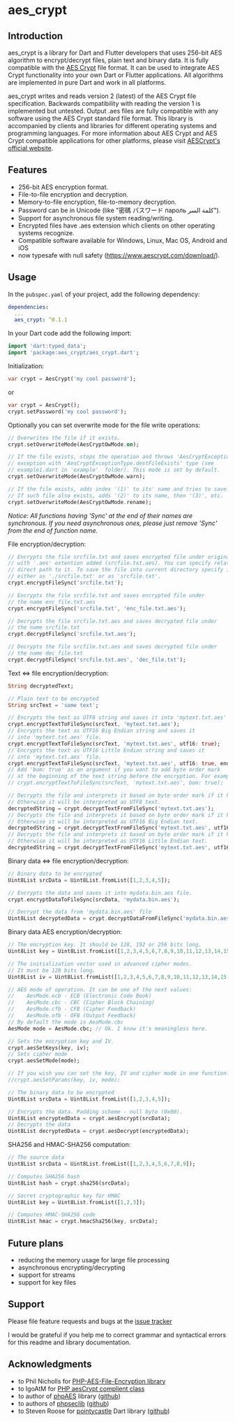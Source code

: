# aes_crypt 

## Introduction

aes_crypt is a library for Dart and Flutter developers that uses 256-bit AES algorithm 
to encrypt/decrypt files, plain text and binary data. It is fully compatible with the 
[AES Crypt](https://www.aescrypt.com/) file format.
It can be used to integrate AES Crypt functionality into your own Dart or Flutter applications.
All algorithms are implemented in pure Dart and work in all platforms.

aes_crypt writes and reads version 2 (latest) of the AES Crypt file specification. Backwards compatibility 
with reading the version 1 is implemented but untested. 
Output .aes files are fully compatible with any software using the AES Crypt standard file format. 
This library is accompanied by clients and libraries for different operating systems
and programming languages.
For more information about AES Crypt and AES Crypt compatible 
applications for other platforms, please visit [AESCrypt's official website](https://www.aescrypt.com).  
 
## Features

- 256-bit AES encryption format.
- File-to-file encryption and decryption.
- Memory-to-file encryption, file-to-memory decryption.
- Password can be in Unicode (like "密碼 パスワード пароль كلمة السر").
- Support for asynchronous file system reading/writing.
- Encrypted files have .aes extension which clients on other operating systems recognize.
- Compatible software available for Windows, Linux, Mac OS, Android and iOS 
- now typesafe with null safety
(https://www.aescrypt.com/download/).

## Usage

In the `pubspec.yaml` of your project, add the following dependency:
```yaml
dependencies:
  ...
  aes_crypt: ^0.1.1
```

In your Dart code add the following import:
```dart
import 'dart:typed_data';
import 'package:aes_crypt/aes_crypt.dart';
```

Initialization:
```dart
var crypt = AesCrypt('my cool password');
```
or
```dart
var crypt = AesCrypt();
crypt.setPassword('my cool password');
```

Optionally you can set overwrite mode for the file write operations:
```dart
// Overwrites the file if it exists.
crypt.setOverwriteMode(AesCryptOwMode.on);

// If the file exists, stops the operation and throws 'AesCryptException'
// exception with 'AesCryptExceptionType.destFileExists' type (see 
// example1.dart in 'example'  folder). This mode is set by default.
crypt.setOverwriteMode(AesCryptOwMode.warn);

// If the file exists, adds index '(1)' to its' name and tries to save. 
// If such file also exists, adds '(2)' to its name, then '(3)', etc. 
crypt.setOverwriteMode(AesCryptOwMode.rename);
```

*Notice: All functions having 'Sync' at the end of their names are synchronous.
If you need asynchronous ones, please just remove 'Sync' from the end of function name.*


File encryption/decryption:
```dart
// Encrypts the file srcfile.txt and saves encrypted file under original name 
// with '.aes' extention added (srcfile.txt.aes). You can specify relative or 
// direct path to it. To save the file into current directory specify it 
// either as './srcfile.txt' or as 'srcfile.txt'.
crypt.encryptFileSync('srcfile.txt');

// Encrypts the file srcfile.txt and saves encrypted file under 
// the name enc_file.txt.aes
crypt.encryptFileSync('srcfile.txt', 'enc_file.txt.aes');

// Decrypts the file srcfile.txt.aes and saves decrypted file under 
// the name srcfile.txt
crypt.decryptFileSync('srcfile.txt.aes');

// Decrypts the file srcfile.txt.aes and saves decrypted file under 
// the name dec_file.txt
crypt.decryptFileSync('srcfile.txt.aes', 'dec_file.txt');
```

Text <=> file encryption/decryption:
```dart
String decryptedText;

// Plain text to be encrypted
String srcText = 'some text';

// Encrypts the text as UTF8 string and saves it into 'mytext.txt.aes' file.
crypt.encryptTextToFileSync(srcText, 'mytext.txt.aes');
// Encrypts the text as UTF16 Big Endian string and saves it 
// into 'mytext.txt.aes' file.
crypt.encryptTextToFileSync(srcText, 'mytext.txt.aes', utf16: true);
// Encrypts the text as UTF16 Little Endian string and saves it 
// into 'mytext.txt.aes' file.
crypt.encryptTextToFileSync(srcText, 'mytext.txt.aes', utf16: true, endian: Endian.little);
// Add 'bom: true' as an argument if you want to add byte order mark 
// at the beginning of the text string before the encryption. For example:
// crypt.encryptTextToFileSync(srcText, 'mytext.txt.aes', bom: true);

// Decrypts the file and interprets it based on byte order mark if it has one.
// Otherwise it will be interpreted as UTF8 text.
decryptedString = crypt.decryptTextFromFileSync('mytext.txt.aes');
// Decrypts the file and interprets it based on byte order mark if it has one.
// Otherwise it will be interpreted as UTF16 Big Endian text.
decryptedString = crypt.decryptTextFromFileSync('mytext.txt.aes', utf16: true);
// Decrypts the file and interprets it based on byte order mark if it has one.
// Otherwise it will be interpreted as UTF16 Little Endian text.
decryptedString = crypt.decryptTextFromFileSync('mytext.txt.aes', utf16: true, endian: Endian.little);

```

Binary data <=> file encryption/decryption:
```dart
// Binary data to be encrypted
Uint8List srcData = Uint8List.fromList([1,2,3,4,5]);

// Encrypts the data and saves it into mydata.bin.aes file.
crypt.encryptDataToFileSync(srcData, 'mydata.bin.aes');

// Decrypt the data from 'mydata.bin.aes' file
Uint8List decryptedData = crypt.decryptDataFromFileSync('mydata.bin.aes');
```

Binary data AES encryption/decryption:
```dart
// The encryption key. It should be 128, 192 or 256 bits long.
Uint8List key = Uint8List.fromList([1,2,3,4,5,6,7,8,9,10,11,12,13,14,15,16]);

// The initialization vector used in advanced cipher modes. 
// It must be 128 bits long.
Uint8List iv = Uint8List.fromList([1,2,3,4,5,6,7,8,9,10,11,12,13,14,15,16]);

// AES mode of operation. It can be one of the next values:
//    AesMode.ecb - ECB (Electronic Code Book)
//    AesMode.cbc - CBC (Cipher Block Chaining)
//    AesMode.cfb - CFB (Cipher Feedback)
//    AesMode.ofb - OFB (Output Feedback)
// By default the mode is AesMode.cbc
AesMode mode = AesMode.cbc; // Ok. I know it's meaningless here.

// Sets the encryption key and IV.
crypt.aesSetKeys(key, iv);
// Sets cipher mode
crypt.aesSetMode(mode);

// If you wish you can set the key, IV and cipher mode in one function.
//crypt.aesSetParams(key, iv, mode);

// The binary data to be encrypted
Uint8List srcData = Uint8List.fromList([1,2,3,4,5]);

// Encrypts the data. Padding scheme - null byte (0x00).
Uint8List encryptedData = crypt.aesEncrypt(srcData);
// Decrypts the data
Uint8List decryptedData = crypt.aesDecrypt(encryptedData);
```

SHA256 and HMAC-SHA256 computation:
```dart
// The source data
Uint8List srcData = Uint8List.fromList([1,2,3,4,5,6,7,8,9]);

// Computes SHA256 hash
Uint8List hash = crypt.sha256(srcData);

// Secret cryptographic key for HMAC
Uint8List key = Uint8List.fromList([1,2,3]);

// Computes HMAC-SHA256 code
Uint8List hmac = crypt.hmacSha256(key, srcData);
```


## Future plans

- reducing the memory usage for large file processing
- asynchronous encrypting/decrypting
- support for streams
- support for key files

## Support

Please file feature requests and bugs at the [issue tracker](https://github.com/alexgoussev/aes_crypt/issues)

I would be grateful if you help me to correct grammar and syntactical errors 
for this readme and library documentation.  


## Acknowledgments

- to Phil Nicholls for [PHP-AES-File-Encryption library](https://github.com/philios33/PHP-AES-File-Encryption) 
- to IgoAtM for [PHP aesCrypt complient class](https://forums.packetizer.com/viewtopic.php?f=72&t=403)
- to author of [phpAES](http://www.phpaes.com) library ([github](https://github.com/phillipsdata/phpaes))
- to authors of [phpseclib](http://phpseclib.sourceforge.net/) ([github](https://github.com/phpseclib/phpseclib))
- to Steven Roose for [pointycastle](https://pub.dev/packages/pointycastle) Dart library ([github](https://github.com/PointyCastle/pointycastle))
